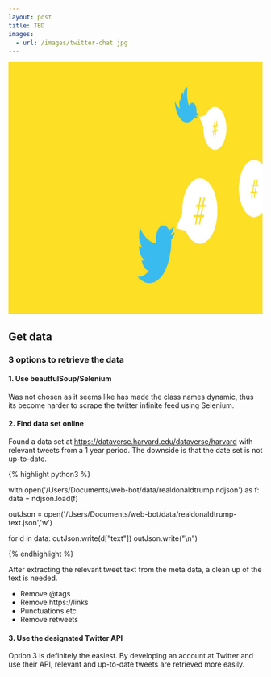 ```yaml
---
layout: post
title: TBD
images:
  - url: /images/twitter-chat.jpg
---
```


<img src="/images/twitter-chat.jpg" width="700" height="500"/>


## Get data

### 3 options to retrieve the data

#### 1. Use beautfulSoup/Selenium 

Was not chosen as it seems like has made the class names dynamic, thus its become harder
to scrape the twitter infinite feed using Selenium.

#### 2. Find data set online

Found a data set at https://dataverse.harvard.edu/dataverse/harvard with relevant tweets from a 1 year period.
The downside is that the date set is not up-to-date.

{% highlight python3 %}

with open('/Users/Documents/web-bot/data/realdonaldtrump.ndjson') as f:
    data = ndjson.load(f)

outJson = open('/Users/Documents/web-bot/data/realdonaldtrump-text.json','w')

for d in data:
    outJson.write(d["text"])
    outJson.write("\n")

{% endhighlight %}

After extracting the relevant tweet text from the meta data, a clean up of the text is needed.

 * Remove @tags 
 * Remove https://links
 * Punctuations etc.
 * Remove retweets

#### 3. Use the designated Twitter API
 
 Option 3 is definitely the easiest. By developing an account at Twitter and use their API, relevant and up-to-date tweets are retrieved more easily.
 
